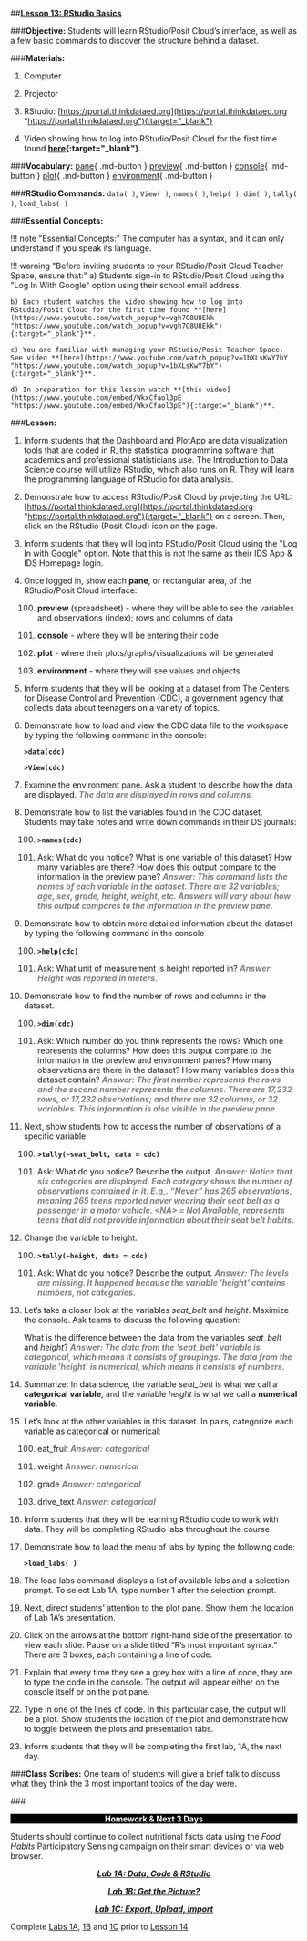 ##**<u>Lesson 13: RStudio Basics</u>**

###**Objective:**
Students will learn RStudio/Posit Cloud’s interface, as well as a few basic commands to discover the structure behind
a dataset.

###**Materials:**
1. Computer

2. Projector

3. RStudio: [https://portal.thinkdataed.org](https://portal.thinkdataed.org "https://portal.thinkdataed.org"){:target="_blank"}

4. Video showing how to log into RStudio/Posit Cloud for the first time found **[here](https://www.youtube.com/watch_popup?v=vgh7C8U8Ekk "https://www.youtube.com/watch_popup?v=vgh7C8U8Ekk"){:target="_blank"}**.

###**Vocabulary:**
[pane](../../vocabulary/unit1/#pane "a rectangular area within RStudio"){ .md-button }
[preview](../../vocabulary/unit1/#preview "a pane within RStudio; (spreadsheet) - where they will be able to see the variables and observations (index); rows and columns of data"){ .md-button }
[console](../../vocabulary/unit1/#console "a pane within RStudio; the place where RStudio is waiting for you to tell it what to do, and where it will show the results of a command; you type your codes directly into the console"){ .md-button }
[plot](../../vocabulary/unit1/#plot "a pane within RStudio; where plots/graphs/visualizations will be generated"){ .md-button }
[environment](../../vocabulary/unit1/#environment "a pane within RStudio; where values and objects can be viewed"){ .md-button }

###**RStudio Commands:**
```data( )```, ```View( )```, ```names( )```, ```help( )```, ```dim( )```, ```tally( )```, ```load_labs( )```

###**Essential Concepts:**

!!! note "Essential Concepts:"
    The computer has a syntax, and it can only understand if you speak its language.

!!! warning "Before inviting students to your RStudio/Posit Cloud Teacher Space, ensure that:"
    a) Students sign-in to RStudio/Posit Cloud using the "Log In With Google" option using their school email address.

    b) Each student watches the video showing how to log into RStudio/Posit Cloud for the first time found **[here](https://www.youtube.com/watch_popup?v=vgh7C8U8Ekk "https://www.youtube.com/watch_popup?v=vgh7C8U8Ekk"){:target="_blank"}**.

    c) You are familiar with managing your RStudio/Posit Teacher Space. See video **[here](https://www.youtube.com/watch_popup?v=1bXLsKwY7bY "https://www.youtube.com/watch_popup?v=1bXLsKwY7bY"){:target="_blank"}**.

    d) In preparation for this lesson watch **[this video](https://www.youtube.com/embed/WkxCfaol3pE "https://www.youtube.com/embed/WkxCfaol3pE"){:target="_blank"}**.

###**Lesson:**
1. Inform students that the Dashboard and PlotApp are data visualization tools that are coded in R,
the statistical programming software that academics and professional statisticians use. The
Introduction to Data Science course will utilize RStudio, which also runs on R. They will learn the
programming language of RStudio for data analysis.

2. Demonstrate how to access RStudio/Posit Cloud by projecting the URL: [https://portal.thinkdataed.org](https://portal.thinkdataed.org "https://portal.thinkdataed.org"){:target="_blank"} on a screen.
Then, click on the RStudio (Posit Cloud) icon on the page.

3. Inform students that they will log into RStudio/Posit Cloud using the "Log In with Google" option. Note that this is not the same as their IDS App & IDS Homepage login.

4. Once logged in, show each **pane**, or rectangular area, of the RStudio/Posit Cloud interface:

    100. **preview** (spreadsheet) - where they will be able to see the variables and observations
    (index); rows and columns of data

    100. **console** - where they will be entering their code

    100. **plot** - where their plots/graphs/visualizations will be generated

    100. **environment** - where they will see values and objects

5. Inform students that they will be looking at a dataset from The Centers for Disease Control and
Prevention (CDC), a government agency that collects data about teenagers on a variety of topics.

6. Demonstrate how to load and view the CDC data file to the workspace by typing the following
command in the console:

    **```>data(cdc)```**

    **```>View(cdc)```**

7. Examine the environment pane. Ask a student to describe how the data are displayed. <span style="color:grey">***The data
are displayed in rows and columns.***</span>

8. Demonstrate how to list the variables found in the CDC dataset. Students may take notes and
write down commands in their DS journals:

    100. **```>names(cdc)```**

    100. Ask: What do you notice? What is one variable of this dataset? How many variables are
    there? How does this output compare to the information in the preview pane?  <span style="color:grey">***Answer: This
    command lists the names of each variable in the dataset. There are 32 variables; age, sex, grade, height, weight, etc. Answers will vary about how this output compares to the information in the preview pane.***</span>

9. Demonstrate how to obtain more detailed information about the dataset by typing the following
command in the console

    100. **```>help(cdc)```**

    100. Ask: What unit of measurement is height reported in? <span style="color:grey">***Answer: Height was reported in meters.***</span>

10. Demonstrate how to find the number of rows and columns in the dataset.

    100. **```>dim(cdc)```**

    100. Ask: Which number do you think represents the rows? Which one represents the
    columns? How does this output compare to the information in the preview and
    environment panes? How many observations are there in the dataset? How many
    variables does this dataset contain? <span style="color:grey">***Answer: The first number represents the rows and the second number represents the columns. There are 17,232 rows, or 17,232 observations;
    and there are 32 columns, or 32 variables. This information is also visible in the
    preview pane.***</span>

11. Next, show students how to access the number of observations of a specific variable.

    100. **```>tally(~seat_belt, data = cdc)```**

    100. Ask: What do you notice? Describe the output. <span style="color:grey">***Answer: Notice that six categories are
    displayed. Each category shows the number of observations contained in it. E.g,.
    “Never” has 265 observations, meaning 265 teens reported never wearing their
    seat belt as a passenger in a motor vehicle. &lt;NA> = Not Available, represents teens
    that did not provide information about their seat belt habits.***</span>

12. Change the variable to height.

    100. **```>tally(~height, data = cdc)```**

    100. Ask: What do you notice? Describe the output. <span style="color:grey">***Answer: The levels are missing. It happened
    because the variable 'height' contains numbers, not categories.***</span>

13. Let’s take a closer look at the variables *seat_belt* and *height*. Maximize the console. Ask teams to
discuss the following question:

    What is the difference between the data from the variables *seat_belt* and *height*? <span style="color:grey">***Answer: The
    data from the 'seat_belt' variable is categorical, which means it consists of
    groupings. The data from the variable 'height' is numerical, which means it consists
    of numbers.***</span>

14. Summarize: In data science, the variable *seat_belt* is what we call a **categorical variable**, and
the variable *height* is what we call a **numerical variable**.

15. Let’s look at the other variables in this dataset. In pairs, categorize each variable as categorical
or numerical:

    100. eat_fruit <span style="color:grey">***Answer: categorical***</span>

    100. weight <span style="color:grey">***Answer: numerical***</span>

    100. grade <span style="color:grey">***Answer: categorical***</span>

    100. drive_text <span style="color:grey">***Answer: categorical***</span>

16. Inform students that they will be learning RStudio code to work with data. They will be completing
RStudio labs throughout the course.

17. Demonstrate how to load the menu of labs by typing the following code:

    **```>load_labs( )```**

18. The load labs command displays a list of available labs and a selection prompt. To select Lab 1A,
type number 1 after the selection prompt.

19. Next, direct students’ attention to the plot pane. Show them the location of Lab 1A’s presentation.

20. Click on the arrows at the bottom right-hand side of the presentation to view each slide. Pause on
a slide titled “R’s most important syntax.” There are 3 boxes, each containing a line of code.

21. Explain that every time they see a grey box with a line of code, they are to type the code in the
console. The output will appear either on the console itself or on the plot pane.

22. Type in one of the lines of code. In this particular case, the output will be a plot. Show students
the location of the plot and demonstrate how to toggle between the plots and presentation tabs.

23. Inform students that they will be completing the first lab, 1A, the next day.

###**Class Scribes:**
One team of students will give a brief talk to discuss what they think the 3 most important topics
of the day were.

###<p style="background: black; color: white; text-align: center;">**Homework & Next 3 Days**</p>
Students should continue to collect nutritional facts data using the *Food Habits* Participatory Sensing
campaign on their smart devices or via web browser.

***<center>[<u>Lab 1A: Data, Code & RStudio</u>](lab1a.md)</center>***

***<center>[<u>Lab 1B: Get the Picture?</u>](lab1b.md)</center>***

***<center>[<u>Lab 1C: Export, Upload, Import</u>](lab1c.md)</center>***

Complete [Labs 1A](lab1a.md), [1B](lab1b.md) and [1C](lab1c.md) prior to [Lesson 14](lesson14.md)